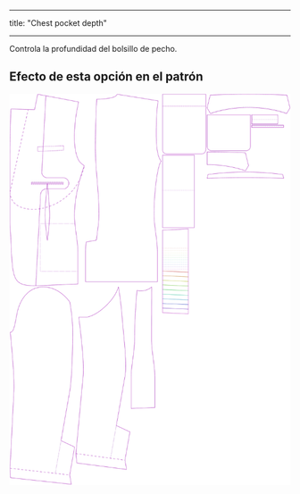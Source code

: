 - - -
title: "Chest pocket depth"
- - -

Controla la profundidad del bolsillo de pecho.

## Efecto de esta opción en el patrón

![Esta imagen muestra el efecto de esta opción superponiendo varias variantes que tienen un valor diferente para esta opción](jaeger_chestpocketdepth_sample.svg "Effect of this option on the pattern")

